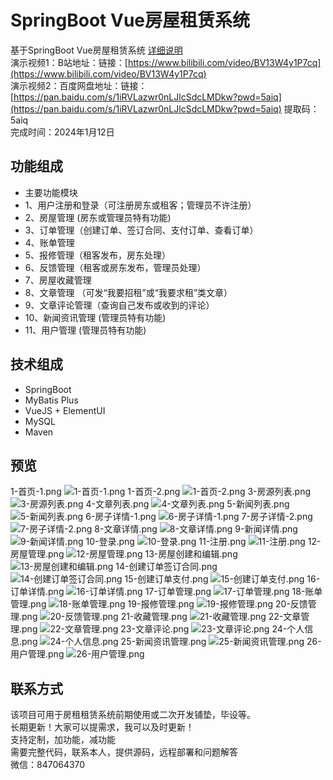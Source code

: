 # SpringBoot Vue房屋租赁系统
基于SpringBoot Vue房屋租赁系统
[详细说明](https://liuyanzhao.com/shop/verio-vue.html) <br/>
演示视频1：B站地址：链接：[https://www.bilibili.com/video/BV13W4y1P7cq](https://www.bilibili.com/video/BV13W4y1P7cq)  <br/>
演示视频2：百度网盘地址：链接：[https://pan.baidu.com/s/1iRVLazwr0nLJlcSdcLMDkw?pwd=5aiq](https://pan.baidu.com/s/1iRVLazwr0nLJlcSdcLMDkw?pwd=5aiq) 提取码：5aiq  <br/>
完成时间：2024年1月12日

## 功能组成
- 主要功能模块
- 1、用户注册和登录（可注册房东或租客；管理员不许注册）
- 2、房屋管理 (房东或管理员特有功能)
- 3、订单管理（创建订单、签订合同、支付订单、查看订单）
- 4、账单管理
- 5、报修管理（租客发布，房东处理）
- 6、反馈管理（租客或房东发布，管理员处理）
- 7、房屋收藏管理
- 8、文章管理 （可发“我要招租”或“我要求租”类文章）
- 9、文章评论管理（查询自己发布或收到的评论）
- 10、新闻资讯管理 (管理员特有功能)
- 11、用户管理 (管理员特有功能)


## 技术组成
- SpringBoot
- MyBatis Plus
- VueJS + ElementUI
- MySQL
- Maven


## 预览
1-首页-1.png
![1-首页-1.png](img/1-首页-1.png)
1-首页-2.png
![1-首页-2.png](img/1-首页-2.png)
3-房源列表.png
![3-房源列表.png](img/3-房源列表.png)
4-文章列表.png
![4-文章列表.png](img/4-文章列表.png)
5-新闻列表.png
![5-新闻列表.png](img/5-新闻列表.png)
6-房子详情-1.png
![6-房子详情-1.png](img/6-房子详情-1.png)
7-房子详情-2.png
![7-房子详情-2.png](img/7-房子详情-2.png)
8-文章详情.png
![8-文章详情.png](img/8-文章详情.png)
9-新闻详情.png
![9-新闻详情.png](img/9-新闻详情.png)
10-登录.png
![10-登录.png](img/10-登录.png)
11-注册.png
![11-注册.png](img/11-注册.png)
12-房屋管理.png
![12-房屋管理.png](img/12-房屋管理.png)
13-房屋创建和编辑.png
![13-房屋创建和编辑.png](img/13-房屋创建和编辑.png)
14-创建订单签订合同.png
![14-创建订单签订合同.png](img/14-创建订单签订合同.png)
15-创建订单支付.png
![15-创建订单支付.png](img/15-创建订单支付.png)
16-订单详情.png
![16-订单详情.png](img/16-订单详情.png)
17-订单管理.png
![17-订单管理.png](img/17-订单管理.png)
18-账单管理.png
![18-账单管理.png](img/18-账单管理.png)
19-报修管理.png
![19-报修管理.png](img/19-报修管理.png)
20-反馈管理.png
![20-反馈管理.png](img/20-反馈管理.png)
21-收藏管理.png
![21-收藏管理.png](img/21-收藏管理.png)
22-文章管理.png
![22-文章管理.png](img/22-文章管理.png)
23-文章评论.png
![23-文章评论.png](img/23-文章评论.png)
24-个人信息.png
![24-个人信息.png](img/24-个人信息.png)
25-新闻资讯管理.png
![25-新闻资讯管理.png](img/25-新闻资讯管理.png)
26-用户管理.png
![26-用户管理.png](img/26-用户管理.png)


## 联系方式
该项目可用于房租租赁系统前期使用或二次开发铺垫，毕设等。 <br/>
长期更新！大家可以提需求，我可以及时更新！  <br/>
支持定制，加功能，减功能  <br/>
需要完整代码，联系本人，提供源码，远程部署和问题解答 <br/>
微信：847064370  <br/>
